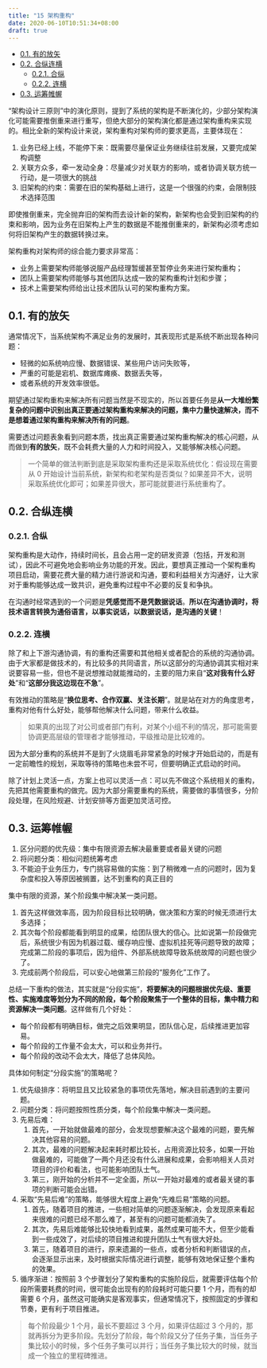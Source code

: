 ```yaml
---
title: "15 架构重构"
date: 2020-06-10T10:51:34+08:00
draft: true
---
```


- [0.1. 有的放矢](#01-有的放矢)
- [0.2. 合纵连横](#02-合纵连横)
  - [0.2.1. 合纵](#021-合纵)
  - [0.2.2. 连横](#022-连横)
- [0.3. 运筹帷幄](#03-运筹帷幄)

“架构设计三原则”中的演化原则，提到了系统的架构是不断演化的，少部分架构演化可能需要推倒重来进行重写，但绝大部分的架构演化都是通过架构重构来实现的。相比全新的架构设计来说，架构重构对架构师的要求更高，主要体现在：

1. 业务已经上线，不能停下来：既需要尽量保证业务继续往前发展，又要完成架构调整
2. 关联方众多，牵一发动全身：尽量减少对关联方的影响，或者协调关联方统一行动，是一项很大的挑战
3. 旧架构的约束：需要在旧的架构基础上进行，这是一个很强的约束，会限制技术选择范围

即使推倒重来，完全抛弃旧的架构而去设计新的架构，新架构也会受到旧架构的约束和影响，因为业务在旧架构上产生的数据是不能推倒重来的，新架构必须考虑如何将旧架构产生的数据转换过来。

架构重构对架构师的综合能力要求非常高：

- 业务上需要架构师能够说服产品经理暂缓甚至暂停业务来进行架构重构；
- 团队上需要架构师能够与其他团队达成一致的架构重构计划和步骤；
- 技术上需要架构师给出让技术团队认可的架构重构方案。

## 0.1. 有的放矢

通常情况下，当系统架构不满足业务的发展时，其表现形式是系统不断出现各种问题：

- 轻微的如系统响应慢、数据错误、某些用户访问失败等，
- 严重的可能是宕机、数据库瘫痪、数据丢失等，
- 或者系统的开发效率很低。

期望通过架构重构来解决所有问题当然是不现实的，所以首要任务是**从一大堆纷繁复杂的问题中识别出真正要通过架构重构来解决的问题，集中力量快速解决，而不是想着通过架构重构来解决所有的问题**。

需要透过问题表象看到问题本质，找出真正需要通过架构重构解决的核心问题，从而做到**有的放矢**，既不会耗费大量的人力和时间投入，又能够解决核心问题。

> 一个简单的做法判断到底是采取架构重构还是采取系统优化：假设现在需要从 0 开始设计当前系统，新架构和老架构是否类似？如果差异不大，说明采取系统优化即可；如果差异很大，那可能就要进行系统重构了。

## 0.2. 合纵连横

### 0.2.1. 合纵

架构重构是大动作，持续时间长，且会占用一定的研发资源（包括，开发和测试），因此不可避免地会影响业务功能的开发。因此，要想真正推动一个架构重构项目启动，需要花费大量的精力进行游说和沟通，要和利益相关方沟通好，让大家对于重构能够达成一致共识，避免重构过程中不必要的反复和争执。

在沟通时经常遇到的一个问题是**凭感觉而不是凭数据说话**。**所以在沟通协调时，将技术语言转换为通俗语言，以事实说话，以数据说话，是沟通的关键**！

### 0.2.2. 连横

除了和上下游沟通协调，有的重构还需要和其他相关或者配合的系统的沟通协调。由于大家都是做技术的，有比较多的共同语言，所以这部分的沟通协调其实相对来说要容易一些，但也不是说想推动就能推动的，主要的阻力来自“**这对我有什么好处**”和“**这部分我这边现在不急**”。

有效推动的策略是“**换位思考、合作双赢、关注长期**”。就是站在对方的角度思考，重构对他有什么好处，能够帮他解决什么问题，带来什么收益。

> 如果真的出现了对公司或者部门有利，对某个小组不利的情况，那可能需要协调更高层级的管理者才能够推动，平级推动是比较难的。

因为大部分重构的系统并不是到了火烧眉毛非常紧急的时候才开始启动的，而是有一定前瞻性的规划，采取等待的策略也未尝不可，但要明确正式启动的时间。

除了计划上灵活一点，方案上也可以灵活一点：可以先不做这个系统相关的重构，先把其他需要重构的做完。因为大部分需要重构的系统，需要做的事情很多，分阶段处理，在风险规避、计划安排等方面更加灵活可控。

## 0.3. 运筹帷幄

1. 区分问题的优先级：集中有限资源去解决最重要或者最关键的问题
2. 将问题分类：相似问题统筹考虑
3. 不能迫于业务压力，专门挑容易做的实施：到了稍微难一点的问题时，因为复杂度和投入等原因被搁置，达不到重构的真正目的

集中有限的资源，某个阶段集中解决某一类问题。

1. 首先这样做效率高，因为阶段目标比较明确，做决策和方案的时候无须进行太多选择；
2. 其次每个阶段都能看到明显的成果，给团队很大的信心。比如说第一阶段做完后，系统很少有因为机器过载、缓存响应慢、虚拟机挂死等问题导致的故障；完成第二阶段的事项后，因为组件、外部系统故障导致系统故障的问题也很少了。
3. 完成前两个阶段后，可以安心地做第三阶段的“服务化”工作了。

总结一下重构的做法，其实就是“分段实施”，**将要解决的问题根据优先级、重要性、实施难度等划分为不同的阶段，每个阶段聚焦于一个整体的目标，集中精力和资源解决一类问题**。这样做有几个好处：

- 每个阶段都有明确目标，做完之后效果明显，团队信心足，后续推进更加容易。
- 每个阶段的工作量不会太大，可以和业务并行。
- 每个阶段的改动不会太大，降低了总体风险。

具体如何制定“分段实施”的策略呢？

1. 优先级排序：将明显且又比较紧急的事项优先落地，解决目前遇到的主要问题。
2. 问题分类：将问题按照性质分类，每个阶段集中解决一类问题。
3. 先易后难：
   1. 首先，一开始就做最难的部分，会发现想要解决这个最难的问题，要先解决其他容易的问题。
   2. 其次，最难的问题解决起来耗时都比较长，占用资源比较多，如果一开始做最难的，可能做了一两个月还没有什么进展和成果，会影响相关人员对项目的评价和看法，也可能影响团队士气。
   3. 第三，刚开始的分析并不一定全面，所以一开始对最难的或者最关键的事项的判断可能会出错。
4. 采取“先易后难”的策略，能够很大程度上避免“先难后易”策略的问题。
   1. 首先，随着项目的推进，一些相对简单的问题逐渐解决，会发现原来看起来很难的问题已经不那么难了，甚至有的问题可能都消失了。
   2. 其次，先易后难能够比较快地看到成果，虽然成果可能不大，但至少能看到一些成效了，对后续的项目推进和提升团队士气有很大好处。
   3. 第三，随着项目的进行，原来遗漏的一些点，或者分析和判断错误的点，会逐渐显示出来，及时根据实际情况进行调整，能够有效地保证整个重构的效果。
5. 循序渐进：按照前 3 个步骤划分了架构重构的实施阶段后，就需要评估每个阶段所需要耗费的时间，很可能会出现有的阶段耗时可能只要 1 个月，而有的却需要 6 个月，虽然这可能确实是客观事实，但通常情况下，按照固定的步骤和节奏，更有利于项目推进。

> 每个阶段最少 1 个月，最长不要超过 3 个月，如果评估超过 3 个月的，那就再拆分为更多阶段。先划分了阶段，每个阶段又分了任务子集，当任务子集比较小的时候，多个任务子集可以并行；当任务子集比较大的时候，就当成一个独立的里程碑推进。
